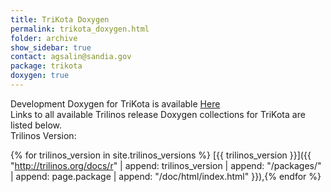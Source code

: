 ```yaml
---
title: TriKota Doxygen
permalink: trikota_doxygen.html
folder: archive
show_sidebar: true
contact: agsalin@sandia.gov
package: trikota
doxygen: true
---
```


Development Doxygen for TriKota is available [Here](http://trilinos.org/docs/dev/packages/TriKota/doc/html/index.html)  
Links to all available Trilinos release Doxygen collections for TriKota are listed below.  
Trilinos Version: 

{% for trilinos_version in site.trilinos_versions %}
[{{ trilinos_version }}]({{ "http://trilinos.org/docs/r" | append: trilinos_version | append: "/packages/" | append: page.package | append: "/doc/html/index.html" }}),{% endfor %}
